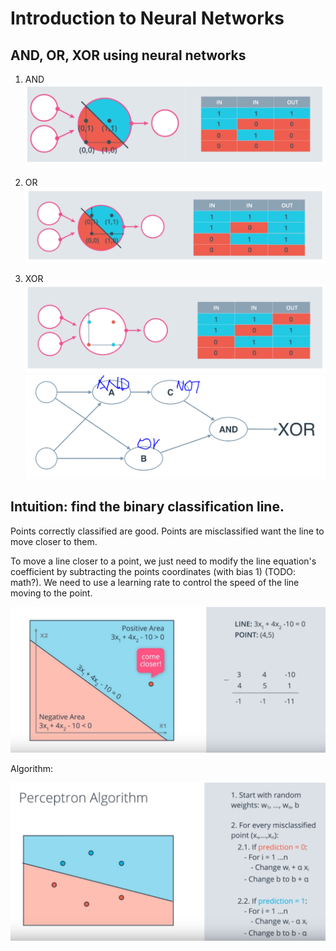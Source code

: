 # Introduction to Neural Networks
## **AND, OR, XOR** using neural networks

1. AND
![](2020-03-22-22-26-21.png)

2. OR
![](2020-03-22-22-27-54.png)

3. XOR
![](2020-03-22-22-28-41.png)
![](2020-03-22-22-30-35.png)

## Intuition: find the binary classification line.

Points correctly classified are good. Points are misclassified want the line to move closer to them. 

To move a line closer to a point, we just need to modify the line equation's coefficient by subtracting the points coordinates (with bias 1) (TODO: math?). We need to use a learning rate to control the speed of the line moving to the point.

![](2020-03-22-22-42-46.png)

Algorithm:

![](2020-03-22-23-34-34.png)

